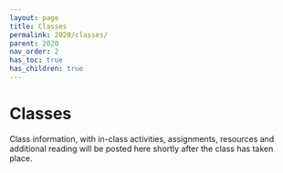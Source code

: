 ```yaml
---
layout: page
title: Classes
permalink: 2020/classes/
parent: 2020
nav_order: 2
has_toc: true
has_children: true
---
```


# Classes

Class information, with in-class activities, assignments, resources and additional reading will be posted here shortly after the class has taken place.
